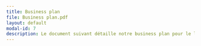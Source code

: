 ```yaml
---
title: Business plan
file: Business plan.pdf
layout: default
modal-id: 7
description: Le document suivant détaille notre business plan pour le lancement de notre activité.
---
```

